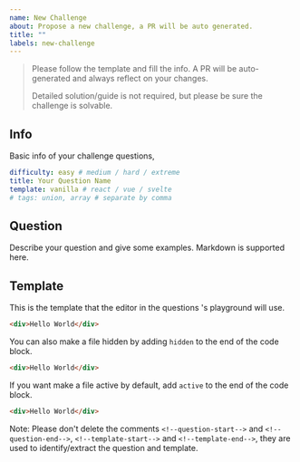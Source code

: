 ```yaml
---
name: New Challenge
about: Propose a new challenge, a PR will be auto generated.
title: ""
labels: new-challenge
---
```


> Please follow the template and fill the info. A PR will be auto-generated and always reflect on your changes.
>
> Detailed solution/guide is not required, but please be sure the challenge is solvable.

## Info

Basic info of your challenge questions,

```yaml
difficulty: easy # medium / hard / extreme
title: Your Question Name
template: vanilla # react / vue / svelte
# tags: union, array # separate by comma
```

## Question

<!--question-start-->

Describe your question and give some examples. Markdown is supported here.

<!--question-end-->

## Template

This is the template that the editor in the questions 's playground will use.

<!--template-start-->

```html index.html active
<div>Hello World</div>
```

You can also make a file hidden by adding `hidden` to the end of the code block.

```html index.html hidden
<div>Hello World</div>
```

If you want make a file active by default, add `active` to the end of the code block.

```html index.html active
<div>Hello World</div>
```

<!--template-end-->

Note: Please don't delete the comments `<!--question-start-->` and `<!--question-end-->`, `<!--template-start-->` and `<!--template-end-->`, they are used to identify/extract the question and template.
